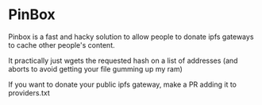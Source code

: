 PinBox
=======================

Pinbox is a fast and hacky solution to allow people to donate ipfs gateways to cache other people's content.

It practically just wgets the requested hash on a list of addresses (and aborts to avoid getting your file gumming up my ram)

If you want to donate your public ipfs gateway, make a PR adding it to providers.txt
